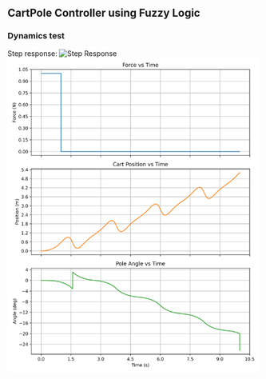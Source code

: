 ## CartPole Controller using Fuzzy Logic
### Dynamics test
Step response:
![Step Response](videos/Step_response.gif)
![Step Response](Images/cartpole_step_test(2).png)

<!-- ![Simple visualizer](Images/visualizer.png) -->